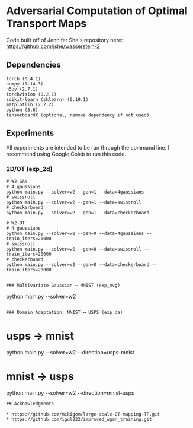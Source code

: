 # Adversarial Computation of Optimal Transport Maps
Code built off of Jennifer She's repository here: https://github.com/jshe/wasserstein-2

## Dependencies

```
torch (0.4.1)
numpy (1.14.3)
h5py (2.7.1)
torchvision (0.2.1)
scikit-learn (sklearn) (0.19.1)
matplotlib (2.2.2)
python (3.6)
tensorboardX (optional, remove dependency if not used)
```

## Experiments
All experiments are intended to be run through the command line. I recommend using Google Colab to run this code.

### 2D/OT (exp_2d)

```
# W2-GAN
# 4 gaussians
python main.py --solver=w2 --gen=1 --data=4gaussians
# swissroll
python main.py --solver=w2 --gen=1 --data=swissroll
# checkerboard
python main.py --solver=w2 --gen=1 --data=checkerboard

# W2-OT
# 4 gaussians
python main.py --solver=w2 --gen=0 --data=4gaussians --train_iters=20000
# swissroll
python main.py --solver=w2 --gen=0 --data=swissroll --train_iters=20000
# checkerboard
python main.py --solver=w2 --gen=0 --data=checkerboard --train_iters=20000
```

```

### Multivariate Gaussian ⟶ MNIST (exp_mvg)

```
python main.py --solver=w2
```

### Domain Adaptation: MNIST ⟷ USPS (exp_da)

```
# usps -> mnist
python main.py --solver=w2 --direction=usps-mnist
# mnist -> usps
python main.py --solver=w2 --direction=mnist-usps
```
## Acknowledgments

* https://github.com/mikigom/large-scale-OT-mapping-TF.git
* https://github.com/igul222/improved_wgan_training.git

